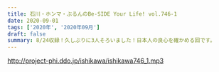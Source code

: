 ```yaml
---
title: 石川・ホンマ・ぶるんのBe-SIDE Your Life! vol.746-1
date: 2020-09-01
tags: ['2020年', '2020年09月']
draft: false
summary: 8/24収録！久しぶりに3人そろいました！日本人の良心を確かめる回です。
---
```


http://project-phi.ddo.jp/ishikawa/ishikawa746_1.mp3
